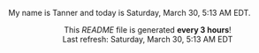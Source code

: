 My name is Tanner and today is Saturday, March 30, 5:13 AM EDT.

<p align="center">This <i>README</i> file is generated <b>every 3 hours</b>!</br>Last refresh: Saturday, March 30, 5:13 AM EDT<br /></p>
